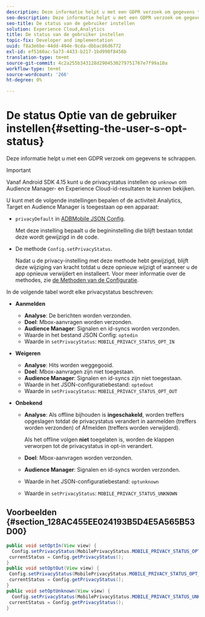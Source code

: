```yaml
---
description: Deze informatie helpt u met een GDPR verzoek om gegevens te schrappen.
seo-description: Deze informatie helpt u met een GDPR verzoek om gegevens te schrappen.
seo-title: De status van de gebruiker instellen
solution: Experience Cloud,Analytics
title: De status van de gebruiker instellen
topic-fix: Developer and implementation
uuid: f8a3e6be-44dd-494e-9cda-dbbac86d6772
exl-id: ef5160ac-5a73-4433-b217-1bd990f8456b
translation-type: tm+mt
source-git-commit: 4c2a255b343128d2904530279751767e7f99a10a
workflow-type: tm+mt
source-wordcount: '266'
ht-degree: 0%

---
```


# De status Optie van de gebruiker instellen{#setting-the-user-s-opt-status}

Deze informatie helpt u met een GDPR verzoek om gegevens te schrappen.

>[!IMPORTANT]
>
>Vanaf Android SDK 4.15 kunt u de privacystatus instellen op `unknown` om Audience Manager- en Experience Cloud-id-resultaten te kunnen bekijken.

U kunt met de volgende instellingen bepalen of de activiteit Analytics, Target en Audience Manager is toegestaan op een apparaat:

* `privacyDefault` in  [ADBMobile JSON Config](/help/android/configuration/json-config/json-config.md).

   Met deze instelling bepaalt u de begininstelling die blijft bestaan totdat deze wordt gewijzigd in de code.

* De methode `Config.setPrivacyStatus`.

   Nadat u de privacy-instelling met deze methode hebt gewijzigd, blijft deze wijziging van kracht totdat u deze opnieuw wijzigt of wanneer u de app opnieuw verwijdert en installeert. Voor meer informatie over de methodes, zie [de Methoden van de Configuratie](/help/android/configuration/methods.md).

In de volgende tabel wordt elke privacystatus beschreven:

* **Aanmelden**

   * **Analyse**: De berichten worden verzonden.
   * **Doel**: Mbox-aanvragen worden verzonden.
   * **Audience Manager**: Signalen en id-syncs worden verzonden.
   * Waarde in het bestand JSON Config: `optedin`
   * Waarde in `setPrivacyStatus`: `MOBILE_PRIVACY_STATUS_OPT_IN`

* **Weigeren**

   * **Analyse**: Hits worden weggegooid.
   * **Doel**: Mbox-aanvragen zijn niet toegestaan.
   * **Audience Manager**: Signalen en id-syncs zijn niet toegestaan.
   * Waarde in het JSON-configuratiebestand: `optedout`
   * Waarde in `setPrivacyStatus`: `MOBILE_PRIVACY_STATUS_OPT_OUT`

* **Onbekend**

   * **Analyse**: Als offline bijhouden is  **ingeschakeld**, worden treffers opgeslagen totdat de privacystatus verandert in aanmelden (treffers worden verzonden) of Afmelden (treffers worden verwijderd).

      Als het offline volgen <b>niet</b> toegelaten is, worden de klappen verworpen tot de privacystatus in opt-in verandert.
   * **Doel**: Mbox-aanvragen worden verzonden.
   * **Audience Manager**: Signalen en id-syncs worden verzonden.
   * Waarde in het JSON-configuratiebestand: `optunknown`
   * Waarde in `setPrivacyStatus`: `MOBILE_PRIVACY_STATUS_UNKNOWN`

## Voorbeelden {#section_128AC455EE024193B5D4E5A565B53D00}

```java
public void setOptIn(View view) { 
  Config.setPrivacyStatus(MobilePrivacyStatus.MOBILE_PRIVACY_STATUS_OPT_IN); 
 currentStatus = Config.getPrivacyStatus(); 
} 
public void setOptOut(View view) { 
 Config.setPrivacyStatus(MobilePrivacyStatus.MOBILE_PRIVACY_STATUS_OPT_OUT); 
 currentStatus = Config.getPrivacyStatus(); 
} 
public void setOptUnknown(View view) { 
  Config.setPrivacyStatus(MobilePrivacyStatus.MOBILE_PRIVACY_STATUS_UNKNOWN); 
 currentStatus = Config.getPrivacyStatus(); 
}
```
